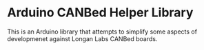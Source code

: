 # Arduino CANBed Helper Library
This is an Arduino library that attempts to simplify some aspects of
developmenet against Longan Labs CANBed boards.
